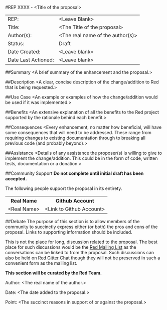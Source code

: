 #REP XXXX - \<Title of the proposal\>
<table>
  <tr>
    <td>REP:</td>
    <td>&lt;Leave Blank&gt;</td>
  </tr>
  <tr>
    <td>Title:</td>
    <td>&lt;The Title of the proposal&gt;</td>
  </tr>
  <tr>
    <td>Author(s):</td>
    <td>&lt;The real name of the author(s)&gt;</td>
  </tr>
  <tr>
    <td>Status:</td>
    <td>Draft</td>
  </tr>
  <tr>
    <td>Date Created:</td>
    <td>&lt;Leave blank&gt;</td>
  </tr>
  <tr>
    <td>Date Last Actioned:</td>
    <td>&lt;Leave blank&gt;</td>
  </tr>
</table>

##Summary
\<A brief summary of the enhancement and the proposal.\>
     
##Description
\<A clear, concise description of the change/addition to Red that is being requested.\>

##Use Case
\<An example or examples of how the change/addition would be used if it was implemented.\>

##Benefits
\<An extensive explanation of all the benefits to the Red project supported by the rationale behind each benefit.\>

##Consequences
\<Every enhancement, no matter how beneficial, will have some consequences that will need to be addressed. These range from requiring changes to existing documentation through to breaking all previous code (and probably beyond).\>

##Assistance
\<Details of any assistance the proposer(s) is willing to give to implement the change/addition. This could be in the form of code, written tests, documentation or a donation.\>

##Community Support
__Do not complete until initial draft has been accepted.__

The following people support the proposal in its entirety. 
<table>
  <tr>
    <th>Real Name</th>
    <th>Github Account</th>
  </tr>
  <tr>
    <td>&lt;Real Name&gt;</td>
    <td>&lt;Link to Github Account&gt;</td>
  </tr>
</table>

##Debate
The purpose of this section is to allow members of the community to succinctly express either (or both) the pros and cons of the proposal. Links to supporting information should be included.

This is not the place for long, discussion related to the proposal. The best place for such discussions would be the [Red Mailing List](https://groups.google.com/forum/#!forum/red-lang) as the conversations can be linked to from the proposal. Such discussions can also be held on [Red Gitter Chat](https://gitter.im/red/red) though they will not be preserved in such a convenient form as the mailing list.

 __This section will be curated by the Red Team.__

Author: \<The real name of the author.\>

Date: \<The date added to the proposal.\>

Point: \<The succinct reasons in support of or against the proposal.\>

